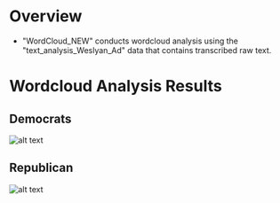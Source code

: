 # Overview
* "WordCloud_NEW" conducts wordcloud analysis using the "text_analysis_Weslyan_Ad" data that contains transcribed raw text. 

# Wordcloud Analysis Results 


## **Democrats**

![alt text][logo1]

[logo1]: https://github.com/grantjw/text_analysis_proj2/blob/main/text_analysis_fold3/wordcloud/WordCloud_China-Dem.png



## **Republican**

![alt text][logo2]

[logo2]: https://github.com/grantjw/text_analysis_proj2/blob/main/text_analysis_fold3/wordcloud/Wordcloud_China-Rep.png
